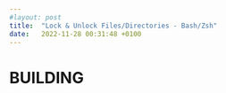 ```yaml
---
#layout: post
title:  "Lock & Unlock Files/Directories - Bash/Zsh"
date:   2022-11-28 00:31:48 +0100
---
```


# BUILDING
